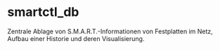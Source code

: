 # smartctl_db
Zentrale Ablage von S.M.A.R.T.-Informationen von Festplatten im Netz, Aufbau einer Historie und deren Visualisierung.
